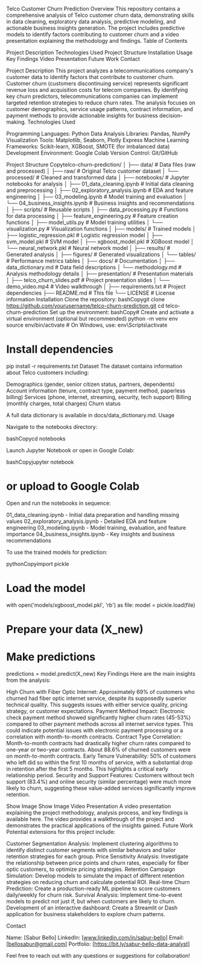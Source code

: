 Telco Customer Churn Prediction
Overview
This repository contains a comprehensive analysis of Telco customer churn data, demonstrating skills in data cleaning, exploratory data analysis, predictive modeling, and actionable business insights generation. The project includes predictive models to identify factors contributing to customer churn and a video presentation explaining the methodology and findings.
Table of Contents

Project Description
Technologies Used
Project Structure
Installation
Usage
Key Findings
Video Presentation
Future Work
Contact

Project Description
This project analyzes a telecommunications company's customer data to identify factors that contribute to customer churn. Customer churn (customers discontinuing service) represents significant revenue loss and acquisition costs for telecom companies. By identifying key churn predictors, telecommunications companies can implement targeted retention strategies to reduce churn rates. The analysis focuses on customer demographics, service usage patterns, contract information, and payment methods to provide actionable insights for business decision-making.
Technologies Used

Programming Languages: Python
Data Analysis Libraries: Pandas, NumPy
Visualization Tools: Matplotlib, Seaborn, Plotly Express
Machine Learning Frameworks: Scikit-learn, XGBoost, SMOTE (for imbalanced data)
Development Environment: Google Colab
Version Control: Git/GitHub

Project Structure
Copytelco-churn-prediction/
│
├── data/                           # Data files (raw and processed)
│   ├── raw/                        # Original Telco customer dataset
│   └── processed/                  # Cleaned and transformed data
│
├── notebooks/                      # Jupyter notebooks for analysis
│   ├── 01_data_cleaning.ipynb      # Initial data cleaning and preprocessing
│   ├── 02_exploratory_analysis.ipynb # EDA and feature engineering
│   ├── 03_modeling.ipynb           # Model training and evaluation
│   └── 04_business_insights.ipynb  # Business insights and recommendations
│
├── scripts/                        # Reusable scripts
│   ├── data_processing.py          # Functions for data processing
│   ├── feature_engineering.py      # Feature creation functions
│   ├── model_utils.py              # Model training utilities
│   └── visualization.py            # Visualization functions
│
├── models/                         # Trained models
│   ├── logistic_regression.pkl     # Logistic regression model
│   ├── svm_model.pkl               # SVM model
│   ├── xgboost_model.pkl           # XGBoost model
│   └── neural_network.pkl          # Neural network model
│
├── results/                        # Generated analysis
│   ├── figures/                    # Generated visualizations
│   └── tables/                     # Performance metrics tables
│
├── docs/                           # Documentation
│   ├── data_dictionary.md          # Data field descriptions
│   └── methodology.md              # Analysis methodology details
│
├── presentation/                   # Presentation materials
│   ├── telco_churn_slides.pdf      # Project presentation slides
│   └── demo_video.mp4              # Video walkthrough
│
├── requirements.txt                # Project dependencies
├── README.md                       # This file
└── LICENSE                         # License information
Installation
Clone the repository:
bashCopygit clone https://github.com/yourusername/telco-churn-prediction.git
cd telco-churn-prediction
Set up the environment:
bashCopy# Create and activate a virtual environment (optional but recommended)
python -m venv env
source env/bin/activate  # On Windows, use: env\Scripts\activate

# Install dependencies
pip install -r requirements.txt
Dataset
The dataset contains information about Telco customers including:

Demographics (gender, senior citizen status, partners, dependents)
Account information (tenure, contract type, payment method, paperless billing)
Services (phone, internet, streaming, security, tech support)
Billing (monthly charges, total charges)
Churn status

A full data dictionary is available in docs/data_dictionary.md.
Usage

Navigate to the notebooks directory:

bashCopycd notebooks

Launch Jupyter Notebook or open in Google Colab:

bashCopyjupyter notebook
# or upload to Google Colab

Open and run the notebooks in sequence:

01_data_cleaning.ipynb - Initial data preparation and handling missing values
02_exploratory_analysis.ipynb - Detailed EDA and feature engineering
03_modeling.ipynb - Model training, evaluation, and feature importance
04_business_insights.ipynb - Key insights and business recommendations


To use the trained models for prediction:

pythonCopyimport pickle

# Load the model
with open('models/xgboost_model.pkl', 'rb') as file:
    model = pickle.load(file)
    
# Prepare your data (X_new)
# Make predictions
predictions = model.predict(X_new)
Key Findings
Here are the main insights from the analysis:

High Churn with Fiber Optic Internet: Approximately 69% of customers who churned had fiber optic internet service, despite its supposedly superior technical quality. This suggests issues with either service quality, pricing strategy, or customer expectations.
Payment Method Impact: Electronic check payment method showed significantly higher churn rates (45-53%) compared to other payment methods across all internet service types. This could indicate potential issues with electronic payment processing or a correlation with month-to-month contracts.
Contract Type Correlation: Month-to-month contracts had drastically higher churn rates compared to one-year or two-year contracts. About 88.6% of churned customers were on month-to-month contracts.
Early Tenure Vulnerability: 50% of customers who left did so within the first 10 months of service, with a substantial drop in retention after the first 5 months. This highlights a critical early relationship period.
Security and Support Features: Customers without tech support (83.4%) and online security (similar percentage) were much more likely to churn, suggesting these value-added services significantly improve retention.

Show Image
Show Image
Video Presentation
A video presentation explaining the project methodology, analysis process, and key findings is available here. The video provides a walkthrough of the project and demonstrates the practical applications of the insights gained.
Future Work
Potential extensions for this project include:

Customer Segmentation Analysis: Implement clustering algorithms to identify distinct customer segments with similar behaviors and tailor retention strategies for each group.
Price Sensitivity Analysis: Investigate the relationship between price points and churn rates, especially for fiber optic customers, to optimize pricing strategies.
Retention Campaign Simulation: Develop models to simulate the impact of different retention strategies on reducing churn and calculate potential ROI.
Real-time Churn Prediction: Create a production-ready ML pipeline to score customers daily/weekly for churn risk.
Survival Analysis: Implement time-to-event models to predict not just if, but when customers are likely to churn.
Development of an interactive dashboard: Create a Streamlit or Dash application for business stakeholders to explore churn patterns.

Contact

Name: [Sabur Bello]
LinkedIn: [www.linkedin.com/in/sabur-bello]
Email: [bellosabur@gmail.com]
Portfolio: [https://bit.ly/sabur-bello-data-analyst]


Feel free to reach out with any questions or suggestions for collaboration!
